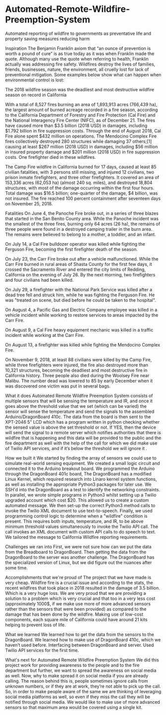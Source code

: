 # Automated-Remote-Wildfire-Preemption-System
Automated reporting of wildfire to governments as preventative life and property saving measures reducing harm

Inspiration
The Benjamin Franklin axiom that “an ounce of prevention is worth a pound of cure” is as true today as it was when Franklin made the quote. Although many use the quote when referring to health, Franklin actually was addressing fire safety. Wildfires destroy the lives of families, friends, businesses, nature, the environment, all cruelly lost for lack of preventional mitigation. Some examples below show what can happen when environmental control is lost:

The 2018 wildfire season was the deadliest and most destructive wildfire season on record in California

With a total of 8,527 fires burning an area of 1,893,913 acres (766,439 ha), the largest amount of burned acreage recorded in a fire season, according to the California Department of Forestry and Fire Protection (Cal Fire) and the National Interagency Fire Center (NIFC), as of December 21. The fires have caused more than $3.5 billion (2018 USD) in damages, including $1.792 billion in fire suppression costs. Through the end of August 2018, Cal Fire alone spent $432 million on operations.
The Mendocino Complex Fire fires collectively destroyed 280 structures while damaging 37 others;[1] causing at least $267 million (2018 USD) in damages, including $56 million in insured property damage and $201 million (2018 USD) in fire suppression costs. One firefighter died in these wildfires.

The Camp Fire wildfire in California burned for 17 days, caused at least 85 civilian fatalities, with 3 persons still missing, and injured 12 civilians, two prison inmate firefighters, and three other firefighters. It covered an area of 153,336 acres (62,053 ha) (almost 240 sq. miles), and destroyed 18,804 structures, with most of the damage occurring within the first four hours. Total damage was $16.5 billion; one-quarter of the damage, $4 billion, was not insured. The fire reached 100 percent containment after seventeen days on November 25, 2018.

Fatalities
On June 4, the Panoche Fire broke out, in a series of three blazes that started in the San Benito County area. While the Panoche incident was the smallest of the three fires, burning only 64 acres (26 ha), the remains of three people were found in a destroyed camping trailer in the burn area. The remains were believed to belong to a mother, a toddler, and an infant.

On July 14, a Cal Fire bulldozer operator was killed while fighting the Ferguson Fire, becoming the first firefighter death of the season.

On July 23, the Carr Fire broke out after a vehicle malfunctioned. While the Carr Fire burned in rural areas of Shasta County for the first few days, it crossed the Sacramento River and entered the city limits of Redding, California on the evening of July 26. By the next morning, two firefighters and four civilians had been killed.

On July 29, a firefighter with the National Park Service was killed after a dead tree fell and struck him, while he was fighting the Ferguson Fire. He was "treated on scene, but died before he could be taken to the hospital".

On August 4, a Pacific Gas and Electric Company employee was killed in a vehicle incident while working to restore services to areas impacted by the Carr Fire.

On August 9, a Cal Fire heavy equipment mechanic was killed in a traffic incident while working at the Carr Fire.

On August 13, a firefighter was killed while fighting the Mendocino Complex Fire.

On November 9, 2018, at least 88 civilians were killed by the Camp Fire, while three firefighters were injured, the fire also destroyed more than 10,321 structures, becoming the deadliest and most destructive fire in California history. Three people also died during the Woolsey Fire near Malibu. The number dead was lowered to 85 by early December when it was discovered one victim was put in several bags.

What it does
Automated Remote Wildfire Preemption System consists of multiple sensors that will be sensing the temperature and IR, and once it goes above the threshold value that we set (which can be varied) the sensor will sense the temperature and send the signals to the assembled Arduino/DragonBoard 410c. The data from the board is then sent to the XPT-2046 5" LCD which has a program written in python checking whether the sensed value is above the set threshold or not. If YES, then the device will send the signal to a remote server which notifies authorities that there is wildfire that is happening and this data will be provided to the public and the fire department as well with the help of the call for which we did make use of Twilio API services, and if it’s below the threshold we will ignore it .

How we built it
We started by finding the array of sensors we could use to simulate real-world sensing equipment. We created a small logic circuit and connected it to the Arduino breakout board. We programmed the Arduino through the DragonBoard 401c board, The DragonBoard has a modified Linux Kernel, which required research into Linaro kernel system functions, as well as installing the appropriate Python3 packages for later use. We SSH'd into the DragonBoard as a test to identify the networking constraints. In parallel, we wrote simple programs in Python3 whilst setting up a Twilio upgraded account which cost $20. This allowed us to create a custom automated message. We then set-up the correct Python3 method calls to invoke the Twilio XML document to use text-to-speech. Finally, we used programming control logic to determine when a "wildfire" condition is present. This requires both inputs, temperature, and IR, to be above minimum threshold values simultaneously to invoke the Twilio API call. The call invokes an XML document with custom API calls to do speech to text. We tailored the message to California Wildfire reporting requirements.

Challenges we ran into
First, we were not sure how can we put the data from the Breadboard to DragonBoard. Then getting the data from the DragonBoard to the server was another challenge. The DragonBoard has the specialized version of Linux, but we did figure out the nuances after some time.

Accomplishments that we're proud of
The project that we have made is very cheap. Wildfire fire is a crucial issue and according to the stats, the recent wildfires that took place in 2018 resulted in the damage of 3.5 billion. Which is a very huge loss. We are very proud that we are providing a solution to a problem which is very crucial and that too in a very less cost (approximately 1000$, if we make use more of more advanced sensors rather than the sensors that were been provided) as compared to the damage that has been done by the wildfire. Making use of low-cost components, each square mile of California could have around 21 kits helping to prevent loss of life.

What we learned
We learned how to get the data from the sensors to the DragonBoard. We learned how to make use of DragonBoard 410c, which we haven’t used before. Interfacing between DragonBoard and server. Used Twilio API services for the first time.

What's next for Automated Remote Wildfire Preemption System
We did this project work for providing awareness to the people and to the fire department but further, we want to spread the awareness on social media as well. Now, why to make spread it on social media if you are already calling. The reason behind this is, people sometimes ignore calls from unknown numbers, or if they are at work, they’re not able to pick up the call. So, in order to make people aware of the same we are thinking of leveraging social media platforms as well, so even if they miss the call they will be notified through social media. We would like to make use of more advanced sensors so that maximum area would be covered using a single kit.
